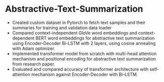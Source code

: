 # Abstractive-Text-Summarization
<ul>
  <li> Created custom dataset in Pytorch to fetch text samples and their summaries for training and validation data loader
  <li> Compared context-independent GloVe word embeddings and context-dependent BERT word embeddings for abstractive text summarization using Encoder-Decoder Bi-LSTM with 2 layers, using cosine annealing with Adam optimizer. 
  <li> Implemented transformer model from scratch with multi-head attention mechanism and positional encoding for abstractive text summarization from research paper.
  <li> Evaluated and compared accuracy of transformer architecture with self-attention mechanism against Encoder-Decoder with Bi-LSTM.
</ul>

